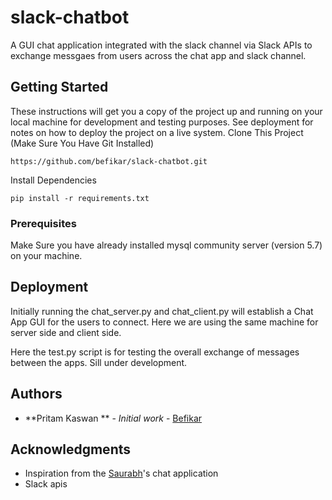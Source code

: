# slack-chatbot

A GUI chat application integrated with the slack channel via Slack APIs to exchange messgaes from users across the chat app and slack channel. 

## Getting Started

These instructions will get you a copy of the project up and running on your local machine for development and testing purposes. See deployment for notes on how to deploy the project on a live system.
Clone This Project (Make Sure You Have Git Installed)
```
https://github.com/befikar/slack-chatbot.git
```
Install Dependencies 

```
pip install -r requirements.txt
```

### Prerequisites
Make Sure you have already installed mysql community server (version 5.7) on your machine. 


## Deployment

Initially running the chat_server.py and chat_client.py will establish a Chat App GUI for the users to connect. 
Here we are using the same machine for server side and client side.

Here the test.py script is for testing the overall exchange of messages between the apps. Sill under development. 

## Authors

* **Pritam Kaswan ** - *Initial work* - [Befikar](https://github.com/befikar)


## Acknowledgments

* Inspiration from the [Saurabh](https://github.com/schedutron)'s chat application   
* Slack apis

